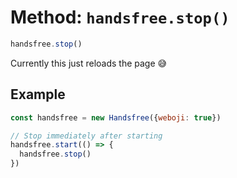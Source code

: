 # Method: `handsfree.stop()`

```js
handsfree.stop()
```

Currently this just reloads the page 😅

## Example

```js
const handsfree = new Handsfree({weboji: true})

// Stop immediately after starting
handsfree.start(() => {
  handsfree.stop()
})
```